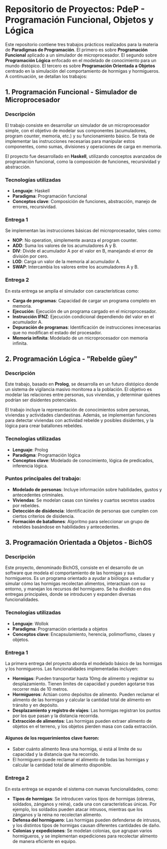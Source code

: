 # Repositorio de Proyectos: PdeP - Programación Funcional, Objetos y Lógica

Este repositorio contiene tres trabajos prácticos realizados para la materia de **Paradigmas de Programación**. El primero es sobre **Programación Funcional** aplicado a un simulador de microprocesador. El segundo sobre **Programación Lógica** enfocado en el modelado de conocimiento para un mundo distópico. El tercero es sobre **Programación Orientada a Objetos** centrado en la simulación del comportamiento de hormigas y hormigueros. A continuación, se detallan los trabajos:

## 1. Programación Funcional - Simulador de Microprocesador

### Descripción
El trabajo consiste en desarrollar un simulador de un microprocesador simple, con el objetivo de modelar sus componentes (acumuladores, program counter, memoria, etc.) y su funcionamiento básico. Se trata de implementar las instrucciones necesarias para manipular estos componentes, como sumas, divisiones y operaciones de carga en memoria.

El proyecto fue desarrollado en **Haskell**, utilizando conceptos avanzados de programación funcional, como la composición de funciones, recursividad y abstracción.

### Tecnologías utilizadas
- **Lenguaje**: Haskell
- **Paradigma**: Programación funcional
- **Conceptos clave**: Composición de funciones, abstracción, manejo de errores, recursividad.

### Entrega 1
Se implementan las instrucciones básicas del microprocesador, tales como:
- **NOP**: No operation, simplemente avanza el program counter.
- **ADD**: Suma los valores de los acumuladores A y B.
- **DIV**: Divide el acumulador A por el valor en B, manejando el error de división por cero.
- **LOD**: Carga un valor de la memoria al acumulador A.
- **SWAP**: Intercambia los valores entre los acumuladores A y B.

### Entrega 2
En esta entrega se amplía el simulador con características como:
- **Carga de programas**: Capacidad de cargar un programa completo en memoria.
- **Ejecución**: Ejecución de un programa cargado en el microprocesador.
- **Instrucción IFNZ**: Ejecución condicional dependiendo del valor en el acumulador A.
- **Depuración de programas**: Identificación de instrucciones innecesarias que no modifican el estado del procesador.
- **Memoria infinita**: Modelado de un microprocesador con memoria infinita.


## 2. Programación Lógica - "Rebelde güey"

### Descripción
Este trabajo, basado en **Prolog**, se desarrolla en un futuro distópico donde un sistema de vigilancia masivo monitorea a la población. El objetivo es modelar las relaciones entre personas, sus viviendas, y determinar quiénes podrían ser disidentes potenciales.

El trabajo incluye la representación de conocimientos sobre personas, viviendas y actividades clandestinas. Además, se implementan funciones para detectar viviendas con actividad rebelde y posibles disidentes, y la lógica para crear batallones rebeldes.

### Tecnologías utilizadas
- **Lenguaje**: Prolog
- **Paradigma**: Programación lógica
- **Conceptos clave**: Modelado de conocimiento, lógica de predicados, inferencia lógica.

### Puntos principales del trabajo:
- **Modelado de personas**: Incluye información sobre habilidades, gustos y antecedentes criminales.
- **Viviendas**: Se modelan casas con túneles y cuartos secretos usados por rebeldes.
- **Detección de disidencia**: Identificación de personas que cumplen con ciertos criterios de disidencia.
- **Formación de batallones**: Algoritmo para seleccionar un grupo de rebeldes basándose en habilidades y antecedentes.

## 3. Programación Orientada a Objetos - BichOS

### Descripción
Este proyecto, denominado BichOS, consiste en el desarrollo de un software que modela el comportamiento de las hormigas y sus hormigueros. Es un programa orientado a ayudar a biólogos a estudiar y simular cómo las hormigas recolectan alimentos, interactúan con su entorno, y manejan los recursos del hormiguero. Se ha dividido en dos entregas principales, donde se introducen y expanden diversas funcionalidades.

### Tecnologías utilizadas
- **Lenguaje**: Wollok
- **Paradigma**: Programación orientada a objetos
- **Conceptos clave**: Encapsulamiento, herencia, polimorfismo, clases y objetos.

### Entrega 1
La primera entrega del proyecto aborda el modelado básico de las hormigas y los hormigueros. Las funcionalidades implementadas incluyen:
- **Hormigas**: Pueden transportar hasta 10mg de alimento y registrar su desplazamiento. Tienen límites de capacidad y pueden agotarse tras recorrer más de 10 metros.
- **Hormigueros**: Actúan como depósitos de alimento. Pueden reclamar el alimento de las hormigas y calcular la cantidad total de alimento en tránsito y en depósito.
- **Desplazamiento y registro de viajes**: Las hormigas registran los puntos por los que pasan y la distancia recorrida.
- **Extracción de alimentos**: Las hormigas pueden extraer alimento de objetos en el terreno, y los objetos pierden masa con cada extracción.

#### Algunos de los requerimientos clave fueron:
- Saber cuánto alimento lleva una hormiga, si está al límite de su capacidad y la distancia que ha recorrido.
- El hormiguero puede reclamar el alimento de todas las hormigas y calcular la cantidad total de alimento disponible​.

### Entrega 2
En esta entrega se expande el sistema con nuevas funcionalidades, como:

- **Tipos de hormigas**: Se introducen varios tipos de hormigas (obreras, soldados, zánganos y reina), cada una con características únicas. Por ejemplo, los soldados pueden atacar intrusos, mientras que los zánganos y la reina no recolectan alimento.
- **Defensa del hormiguero**: Las hormigas pueden defenderse de intrusos, y los distintos tipos de hormigas causan diferentes cantidades de daño.
- **Colonias y expediciones**: Se modelan colonias, que agrupan varios hormigueros, y se implementan expediciones para recolectar alimento de manera eficiente en equipo​.